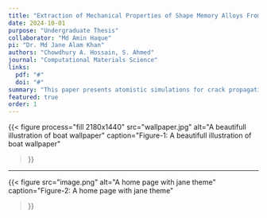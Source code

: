 ```yaml
---
title: "Extraction of Mechanical Properties of Shape Memory Alloys From Instrumented Spherical Indentation"
date: 2024-10-01
purpose: "Undergraduate Thesis"
collaborator: "Md Amin Haque"
pi: "Dr. Md Jane Alam Khan"
authors: "Chowdhury A. Hossain, S. Ahmed"
journal: "Computational Materials Science"
links:
  pdf: "#"
  doi: "#"
summary: "This paper presents atomistic simulations for crack propagation in single crystal Co-Ti alloys using a cohesive zone model."
featured: true
order: 1
---
```


{{< figure
  process="fill 2180x1440"
  src="wallpaper.jpg"
  alt="A beautifull illustration of boat wallpaper"
  caption="Figure-1: A beautifull illustration of boat wallpaper"
>}}

---

{{< figure
  src="image.png"
  alt="A home page with jane theme"
  caption="Figure-2: A home page with jane theme"
>}}